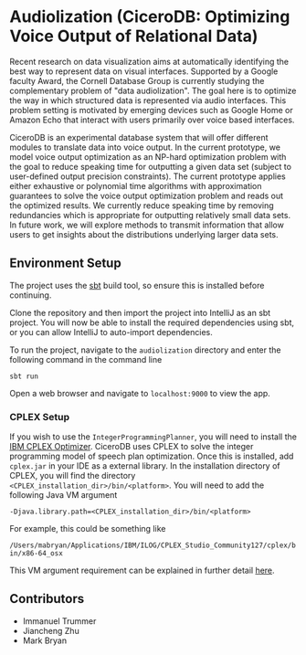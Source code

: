 # Audiolization (CiceroDB: Optimizing Voice Output of Relational Data)

Recent research on data visualization aims at automatically identifying the best way to represent data on visual
interfaces. Supported by a Google faculty Award, the Cornell Database Group is currently studying the 
complementary problem of "data audiolization". The goal here is to optimize the way in which structured data is
represented via audio interfaces. This problem setting is motivated by emerging devices such as Google Home or Amazon
Echo that interact with users primarily over voice based interfaces.

CiceroDB is an experimental database system that will offer different modules 
to translate data into voice output. In the current prototype, we model voice output 
optimization as an NP-hard optimization problem with the goal to reduce speaking time 
for outputting a given data set (subject to user-defined output precision constraints).
The current prototype applies either exhaustive or polynomial time algorithms with approximation 
guarantees to solve the voice output optimization problem and reads out the optimized results. We
currently reduce speaking time by removing redundancies which is appropriate for outputting 
relatively small data sets. In future work, we will explore methods to transmit information that
allow users to get insights about the distributions underlying larger data sets.

## Environment Setup

The project uses the [sbt](http://www.scala-sbt.org/download.html) build tool, so ensure this is installed before continuing.

Clone the repository and then import the project into IntelliJ as an sbt project. You will now be able
to install the required dependencies using sbt, or you can allow IntelliJ to auto-import dependencies.

To run the project, navigate to the `audiolization` directory and enter the following command in the command line 

`sbt run`

Open a web browser and navigate to `localhost:9000` to view the app.

### CPLEX Setup

If you wish to use the `IntegerProgrammingPlanner`, you will need to install the
[IBM CPLEX Optimizer](https://www-01.ibm.com/software/commerce/optimization/cplex-optimizer/). 
CiceroDB uses CPLEX to solve the integer programming model of speech plan optimization. Once this is
installed, add `cplex.jar` in your IDE as a external library. In the installation directory of CPLEX,
you will find the directory `<CPLEX_installation_dir>/bin/<platform>`. You will need to add the following
Java VM argument

`-Djava.library.path=<CPLEX_installation_dir>/bin/<platform>`

For example, this could be something like

`/Users/mabryan/Applications/IBM/ILOG/CPLEX_Studio_Community127/cplex/bin/x86-64_osx`

This VM argument requirement can be explained in further detail [here](http://www-01.ibm.com/support/docview.wss?uid=swg21449776).

## Contributors

- Immanuel Trummer
- Jiancheng Zhu
- Mark Bryan
